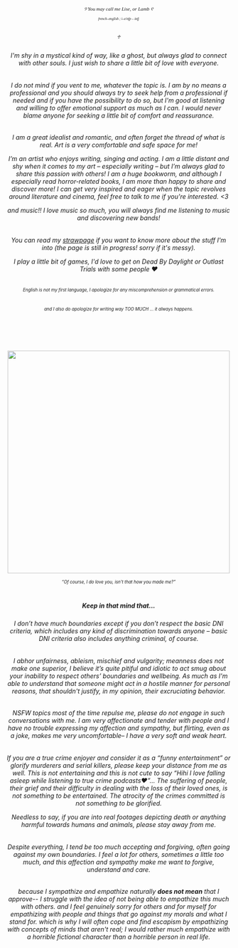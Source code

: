 <h1></h1>
<h6 align="center"style="font-size:80% ; font-family:Times New Roman;"> ୨ You may call me Lise, or Lamb ୧ </h>
<small><sub><h6 align="center">french–english ; i–e/nfp – infj </h6></sub></small>

<br> ♱ </br>
<h6 align="center"> I'm shy in a mystical kind of way, like a ghost, but always glad to connect with other souls. I just wish to share a little bit of love with everyone.
<h6 align="center">I do not mind if you vent to me, whatever the topic is. I am by no means a professional and you should always try to seek help from a professional if needed and if you have the possibility to do so, but I'm good at listening and willing to offer emotional support as much as I can.	I would never blame anyone for seeking a little bit of comfort and reassurance.

<h6 align="center">I am a great idealist and romantic, and often forget the thread of what is real. Art is a very comfortable and safe space for me!

I’m an artist who enjoys writing, singing and acting. I am a little distant and shy when it comes to my art – especially writing – but I’m always glad to share this passion with others! I am a huge bookworm, and although I especially read horror-related books, I am more than happy to share and discover more! I can get very inspired and eager when the topic revolves around literature and cinema, feel free to talk to me if you're interested. <3
 
and music!! I love music so much, you will always find me listening to music and discovering new bands!

<h6 align="center">You can read my <a href="https://saintelamb.straw.page">strawpage</a> if you want to know more about the stuff I'm into (the page is still in progress! sorry if it's messy). 
 
 I play a little bit of games, I'd love to get on Dead By Daylight or Outlast Trials with some people ♥

<h6 align="center"><small><sub><h6 align="center">English is not my first language, I apologize for any miscomprehension or grammatical errors.</h6></sub></small>

<h6 align="center"><small><sub><h6 align="center">and I also do apologize for writing way TOO MUCH ... it always happens.</h6></sub></small>
</h6>	
<h1></h1> </h1>
<br></br>
<p align="center">
 <img width="500" src=https://github.com/user-attachments/assets/5b42cd6e-69a3-4782-8b88-eecee8c7e72d>
</p>
<small><sub><i><h6 align="center"> “Of course, I do love you, isn't that how you made me?” </h6></i></sub></small>
<h1></h1>

<h5 align="center">Keep in that mind that...</h>

<h6 align="center">I don’t have much boundaries except if you don’t respect the basic DNI criteria, which includes any kind of discrimination towards anyone – basic DNI criteria also includes anything criminal, of course.

<h6 align="center">I abhor unfairness, ableism, mischief and vulgarity; meanness does not make one superior, I believe it’s quite pitiful and idiotic to act smug about your inability to respect others’ boundaries and wellbeing. As much as I'm able to understand that someone might act in a hostile manner for personal reasons, that shouldn't justify, in my opinion, their excruciating behavior.

<h6 align="center">NSFW topics most of the time repulse me, please do not engage in such conversations with me. I am very affectionate and tender with people and I have no trouble expressing my affection and sympathy, but flirting, even as a joke, makes me very uncomfortable– I have a very soft and weak heart.

<h6 align="center">If you are a true crime enjoyer and consider it as a “funny entertainment” or glorify murderers and serial killers, please keep your distance from me as well. This is not entertaining and this is not cute to say “Hihi I love falling asleep while listening to true crime podcasts♥”... The suffering of people, their grief and their difficulty in dealing with the loss of their loved ones, is not something to be entertained. The atrocity of the crimes committed is not something to be glorified.
 
Needless to say, if you are into real footages depicting death or anything harmful towards humans and animals, please stay away from me.

<h6 align="center">Despite everything, I tend be too much accepting and forgiving, often going against my own boundaries. I feel a lot for others, sometimes a little too much, and this affection and sympathy make me want to forgive, understand and care.
<h6 align="center">because I sympathize and empathize naturally <b>does not mean</b> that I approve-- I struggle with the idea of not being able to empathize this much with others. and I feel genuinely sorry for others and for myself for empathizing with people and things that go against my morals and what I stand for. which is why I will often cope and find escapism by empathizing with concepts of minds that aren't real; I would rather much empathize with a horrible fictional character than a horrible person in real life.

<h1></h1>
